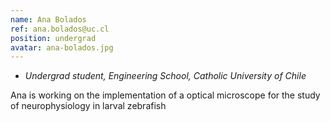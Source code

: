 ```yaml
---
name: Ana Bolados
ref: ana.bolados@uc.cl
position: undergrad
avatar: ana-bolados.jpg
---
```


- _Undergrad student, Engineering School, Catholic University of Chile_

Ana is working on the implementation of a optical microscope for the study of neurophysiology in larval zebrafish
